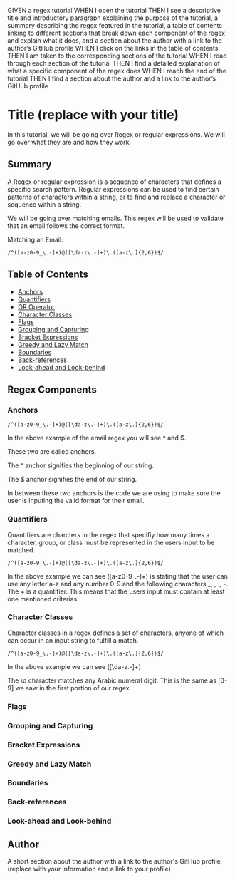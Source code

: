 GIVEN a regex tutorial
WHEN I open the tutorial
THEN I see a descriptive title and introductory paragraph explaining the purpose of the tutorial, a summary describing the regex featured in the tutorial, a table of contents linking to different sections that break down each component of the regex and explain what it does, and a section about the author with a link to the author’s GitHub profile
WHEN I click on the links in the table of contents
THEN I am taken to the corresponding sections of the tutorial
WHEN I read through each section of the tutorial
THEN I find a detailed explanation of what a specific component of the regex does
WHEN I reach the end of the tutorial
THEN I find a section about the author and a link to the author’s GitHub profile


# Title (replace with your title)

In this tutorial, we will be going over Regex or regular expressions. We will go over what they are and how they work. 

## Summary

A Regex or regular expression is a sequence of characters that defines a specific search pattern. Regular expressions can be used to find certain patterns of characters within a string, or to find and replace a character or sequence within a string. 

We will be going over matching emails. This regex will be used to validate that an email follows the correct format.

Matching an Email:
```
/^([a-z0-9_\.-]+)@([\da-z\.-]+)\.([a-z\.]{2,6})$/
```

## Table of Contents

- [Anchors](#anchors)
- [Quantifiers](#quantifiers)
- [OR Operator](#or-operator)
- [Character Classes](#character-classes)
- [Flags](#flags)
- [Grouping and Capturing](#grouping-and-capturing)
- [Bracket Expressions](#bracket-expressions)
- [Greedy and Lazy Match](#greedy-and-lazy-match)
- [Boundaries](#boundaries)
- [Back-references](#back-references)
- [Look-ahead and Look-behind](#look-ahead-and-look-behind)

## Regex Components

### Anchors
```
/^([a-z0-9_\.-]+)@([\da-z\.-]+)\.([a-z\.]{2,6})$/
```
In the above example of the email regex you will see ^ and $. 

These two are called anchors. 

The ^ anchor signifies the beginning of our string.

The $ anchor signifies the end of our string. 

In between these two anchors is the code we are using to make sure the user is inputing the valid format for their email.


### Quantifiers

Quantifiers are charcters in the regex that specifiy how many times a character, group, or class must be represented in the users input to be matched.

```
/^([a-z0-9_\.-]+)@([\da-z\.-]+)\.([a-z\.]{2,6})$/
```

In the above example we can see ([a-z0-9_\.-]+) is stating that the user can use any letter a-z and any number 0-9 and the following characters _, \, ., -. The + is a quantifier. This means that the users input must contain at least one mentioned criterias.


### Character Classes

Character classes in a regex defines a set of characters, anyone of which can occur in an input string to fulfill a match.

```
/^([a-z0-9_\.-]+)@([\da-z\.-]+)\.([a-z\.]{2,6})$/
```

In the above example we can see ([\da-z\.-]+)

The \d character matches any Arabic numeral digit. This is the same as [0-9] we saw in the first portion of our regex.

### Flags

### Grouping and Capturing

### Bracket Expressions

### Greedy and Lazy Match

### Boundaries

### Back-references

### Look-ahead and Look-behind

## Author

A short section about the author with a link to the author's GitHub profile (replace with your information and a link to your profile)

